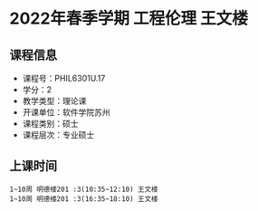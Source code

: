 # 2022年春季学期 工程伦理 王文楼






## 课程信息

- 课程号：PHIL6301U.17
- 学分：2
- 教学类型：理论课
- 开课单位：软件学院苏州
- 课程类别：硕士
- 课程层次：专业硕士

## 上课时间

```
1~10周 明德楼201 :3(10:35~12:10) 王文楼
1~10周 明德楼201 :3(16:35~18:10) 王文楼
```

